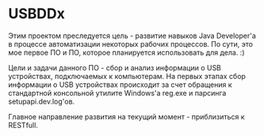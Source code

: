 # USBDDx

Этим проектом преследуется цель - развитие навыков Java Developer'а в процессе автоматизации некоторых рабочих процессов. По сути, это мое первое ПО и ПО, которое планируется использовать для дела. :)

Цели и задачи данного ПО - сбор и анализ информации о USB устройствах, подключаемых к компьютерам.
На первых этапах сбор информации о USB устройствах происходит за счет обращения к стандартной консольной утилите Windows'а reg.exe и парсинга setupapi.dev.log'ов.

Главное направление развития на текущий момент - приблизиться к RESTfull. 
